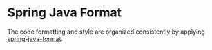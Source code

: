# Spring Java Format

The code formatting and style are organized consistently by applying [spring-java-format](https://github.com/spring-io/spring-javaformat).